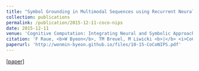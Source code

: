 ```yaml
---
title: "Symbol Grounding in Multimodal Sequences using Recurrent Neural Networks"
collection: publications
permalink: /publication/2015-12-11-coco-nips
date: 2015-12-11
venue: 'Cognitive Computation: Integrating Neural and Symbolic Approaches (CoCo) @ NIPS '
citation: 'F Raue, <b>W Byeon</b>, TM Breuel, M Liwicki <b>|</b> <i>CoCo Workshop at NIPS 2015</i> '
paperurl: 'http://wonmin-byeon.github.io/files/10-15-CoCoNIPS.pdf'
---
```

[[paper]](http://wonmin-byeon.github.io/files/10-15-CoCoNIPS.pdf)